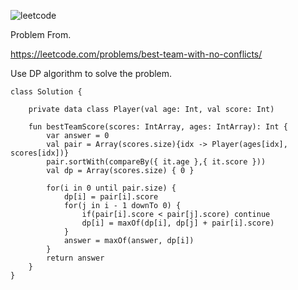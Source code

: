 ![leetcode](https://user-images.githubusercontent.com/77060863/215675375-058db131-5daa-478c-af77-616e60e4a3f2.PNG)

Problem From.

https://leetcode.com/problems/best-team-with-no-conflicts/

Use DP algorithm to solve the problem.

```
class Solution {
    
    private data class Player(val age: Int, val score: Int)
    
    fun bestTeamScore(scores: IntArray, ages: IntArray): Int {
        var answer = 0
        val pair = Array(scores.size){idx -> Player(ages[idx], scores[idx])}
        pair.sortWith(compareBy({ it.age },{ it.score }))
        val dp = Array(scores.size) { 0 }
        
        for(i in 0 until pair.size) {
            dp[i] = pair[i].score   
            for(j in i - 1 downTo 0) {
                if(pair[i].score < pair[j].score) continue
                dp[i] = maxOf(dp[i], dp[j] + pair[i].score)
            }
            answer = maxOf(answer, dp[i])
        }
        return answer
    }
}
```
